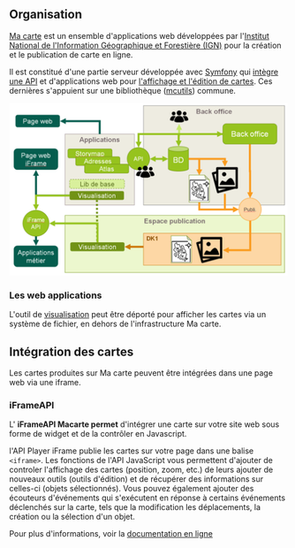 ## Organisation

[Ma carte](https://macarte.ign.fr/) est un ensemble d'applications web développées par l'[Institut National de l'Information Géographique et Forestière (IGN)](https://www.ign.fr/) pour la création et le publication de carte en ligne.

Il est constitué d'une partie serveur développée avec [Symfony](https://symfony.com/) qui [intègre une API](https://github.com/IGNF-Ma-carte/macarte-api) et d'applications web pour [l'affichage et l'édition de cartes](https://github.com/IGNF-Ma-carte#-alpha-test-instance-on-github). Ces dernières s'appuient sur une bibliothèque ([mcutils](https://github.com/IGNF-Ma-carte/mcutils)) commune.

<p align="center">
  <img src="https://raw.githubusercontent.com/IGNF-Ma-carte/.github/main/img/organisation.png" width=800 />
</p>

### Les web applications

L'outil de [visualisation](https://github.com/IGNF-Ma-carte/mcviewer) peut être déporté pour afficher les cartes via un système de fichier, en dehors de l'infrastructure Ma carte.

## Intégration des cartes

Les cartes produites sur Ma carte peuvent être intégrées dans une page web via une iframe.   

### iFrameAPI

L' **iFrameAPI Macarte permet** d'intégrer une carte sur votre site web sous forme de widget et de la contrôler en Javascript.

l'API Player iFrame publie les cartes sur votre page dans une balise `<iframe>`. 
Les fonctions de l'API JavaScript vous permettent d'ajouter de controler l'affichage des cartes (position, zoom, etc.) de leurs ajouter de nouveaux outils (outils d'édition) et de récupérer des informations sur celles-ci (objets sélectionnés).
Vous pouvez également ajouter des écouteurs d'événements qui s'exécutent en réponse à certains événements déclenchés sur la carte, tels que la modification les déplacements, la création ou la sélection d'un objet.

Pour plus d'informations, voir la [documentation en ligne](https://ignf-ma-carte.github.io/mcviewer/doc/)
